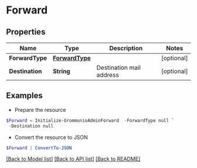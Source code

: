 # Forward
## Properties

Name | Type | Description | Notes
------------ | ------------- | ------------- | -------------
**ForwardType** | [**ForwardType**](ForwardType.md) |  | [optional] 
**Destination** | **String** | Destination mail address | [optional] 

## Examples

- Prepare the resource
```powershell
$Forward = Initialize-GrommunioAdminForward  -ForwardType null `
 -Destination null
```

- Convert the resource to JSON
```powershell
$Forward | ConvertTo-JSON
```

[[Back to Model list]](../README.md#documentation-for-models) [[Back to API list]](../README.md#documentation-for-api-endpoints) [[Back to README]](../README.md)

